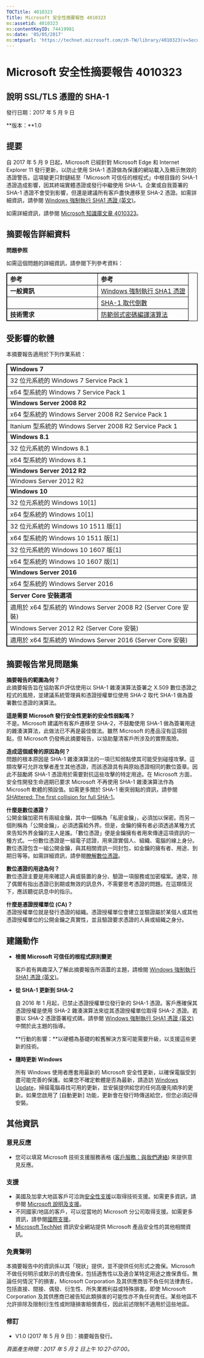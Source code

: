 ```yaml
---
TOCTitle: 4010323
Title: Microsoft 安全性摘要報告 4010323
ms:assetid: 4010323
ms:contentKeyID: 74419981
ms:date: '05/05/2017'
ms:mtpsurl: 'https://technet.microsoft.com/zh-TW/library/4010323(v=Security.10)'
---
```


Microsoft 安全性摘要報告 4010323
================================

說明 SSL/TLS 憑證的 SHA-1
-------------------------

發行日期：2017 年 5 月 9 日

**版本：**1.0

提要
----

<span id="sectionToggle0"></span>
自 2017 年 5 月 9 日起，Microsoft 已經針對 Microsoft Edge 和 Internet Explorer 11 發行更新，以防止使用 SHA-1 憑證做為保護的網站載入及顯示無效的憑證警告。這項變更只對鏈結至「Microsoft 可信任的根程式」中根目錄的 SHA-1 憑證造成影響，因其終端實體憑證或發行中繼使用 SHA-1。企業或自我簽署的 SHA-1 憑證不會受到影響，但還是建議所有客戶盡快遷移至 SHA-2 憑證。如需詳細資訊，請參閱 [Windows 強制執行 SHA1 憑證 (英文)](https://aka.ms/sha1)。

如需詳細資訊，請參閱 [Microsoft 知識庫文章 4010323](https://support.microsoft.com/zh-tw/kb/4010323)。

摘要報告詳細資料
----------------

<span id="sectionToggle1"></span>
**問題參照**

如需這個問題的詳細資訊，請參閱下列參考資料：

 
<p> </p>
<table style="border:1px solid black;">
<colgroup>
<col width="50%" />
<col width="50%" />
</colgroup>
<tbody>
<tr class="odd">
<td style="border:1px solid black;"><strong>参考</strong></td>
<td style="border:1px solid black;"><strong>参考</strong></td>
</tr>
<tr class="even">
<td style="border:1px solid black;"><strong>一般資訊</strong></td>
<td style="border:1px solid black;"><a href="https://aka.ms/sha1">Windows 強制執行 SHA1 憑證</a></td>
</tr>
<tr class="odd">
<td style="border:1px solid black;"><br />
</td>
<td style="border:1px solid black;"><a href="https://blogs.windows.com/msedgedev/2016/11/18/countdown-to-sha-1-deprecation/">SHA-1 取代倒數</a></td>
</tr>
<tr class="even">
<td style="border:1px solid black;"><strong>技術需求</strong></td>
<td style="border:1px solid black;"><a href="https://technet.microsoft.com/zh-tw/library/dn375961.aspx">防範弱式密碼編譯演算法</a></td>
</tr>
</tbody>
</table>
  
受影響的軟體  
------------
  
<span id="sectionToggle2"></span>
本摘要報告適用於下列作業系統：

 
<p> </p>
<table style="border:1px solid black;">
<colgroup>
<col width="100%" />
</colgroup>
<tbody>
<tr class="odd">
<td style="border:1px solid black;"><strong>Windows 7</strong></td>
</tr>
<tr class="even">
<td style="border:1px solid black;">32 位元系統的 Windows 7 Service Pack 1</td>
</tr>
<tr class="odd">
<td style="border:1px solid black;">x64 型系統的 Windows 7 Service Pack 1</td>
</tr>
<tr class="even">
<td style="border:1px solid black;"><strong>Windows Server 2008 R2</strong></td>
</tr>
<tr class="odd">
<td style="border:1px solid black;">x64 型系統的 Windows Server 2008 R2 Service Pack 1</td>
</tr>
<tr class="even">
<td style="border:1px solid black;">Itanium 型系統的 Windows Server 2008 R2 Service Pack 1</td>
</tr>
<tr class="odd">
<td style="border:1px solid black;"><strong>Windows 8.1</strong></td>
</tr>
<tr class="even">
<td style="border:1px solid black;">32 位元系統的 Windows 8.1</td>
</tr>
<tr class="odd">
<td style="border:1px solid black;">x64 型系統的 Windows 8.1</td>
</tr>
<tr class="even">
<td style="border:1px solid black;"><strong>Windows Server 2012 R2</strong></td>
</tr>
<tr class="odd">
<td style="border:1px solid black;">Windows Server 2012 R2</td>
</tr>
<tr class="even">
<td style="border:1px solid black;"><strong>Windows 10</strong></td>
</tr>
<tr class="odd">
<td style="border:1px solid black;">32 位元系統的 Windows 10[1]</td>
</tr>
<tr class="even">
<td style="border:1px solid black;">x64 型系統的 Windows 10[1]</td>
</tr>
<tr class="odd">
<td style="border:1px solid black;">32 位元系統的 Windows 10 1511 版[1]</td>
</tr>
<tr class="even">
<td style="border:1px solid black;">x64 型系統的 Windows 10 1511 版[1]</td>
</tr>
<tr class="odd">
<td style="border:1px solid black;">32 位元系統的 Windows 10 1607 版[1]</td>
</tr>
<tr class="even">
<td style="border:1px solid black;">x64 型系統的 Windows 10 1607 版[1]</td>
</tr>
<tr class="odd">
<td style="border:1px solid black;"><strong>Windows Server 2016</strong></td>
</tr>
<tr class="even">
<td style="border:1px solid black;">x64 型系統的 Windows Server 2016</td>
</tr>
<tr class="odd">
<td style="border:1px solid black;"><strong>Server Core 安裝選項</strong></td>
</tr>
<tr class="even">
<td style="border:1px solid black;">適用於 x64 型系統的 Windows Server 2008 R2 (Server Core 安裝)</td>
</tr>
<tr class="odd">
<td style="border:1px solid black;">Windows Server 2012 R2 (Server Core 安裝)</td>
</tr>
<tr class="even">
<td style="border:1px solid black;">適用於 x64 型系統的 Windows Server 2016 (Server Core 安裝)</td>
</tr>
</tbody>
</table>
  
摘要報告常見問題集  
------------------
  
<span id="sectionToggle3"></span>
**摘要報告的範圍為何？**  
此摘要報告旨在協助客戶評估使用以 SHA-1 雜湊演算法簽署之 X.509 數位憑證之程式的風險，並建議系統管理員和憑證授權單位使用 SHA-2 取代 SHA-1 做為簽署數位憑證的演算法。
  
**這是需要 Microsoft 發行安全性更新的安全性弱點嗎？**  
不是。Microsoft 建議所有客戶遷移至 SHA-2，不鼓勵使用 SHA-1 做為簽署用途的雜湊演算法，此做法已不再是最佳做法。雖然 Microsoft 的產品沒有這項弱點，但 Microsoft 仍發佈此摘要報告，以協助釐清客戶所涉及的實際風險。
  
**造成這個威脅的原因為何？**  
問題的根本原因是 SHA-1 雜湊演算法的一項已知弱點使其可能受到碰撞攻擊。這類攻擊可允許攻擊者產生其他憑證，而該憑證具有與原始憑證相同的數位簽章。因此不鼓勵將 SHA-1 憑證用於需要對抗這些攻擊的特定用途。在 Microsoft 方面，安全性開發生命週期已要求 Microsoft 不再使用 SHA-1 雜湊演算法作為 Microsoft 軟體的預設值。如需更多關於 SHA-1 衝突弱點的資訊，請參閱 [SHAttered: The first collision for full SHA-1](https://shattered.io/)。
  
**什麼是數位憑證？**  
公開金鑰加密共有兩組金鑰，其中一個稱為「私密金鑰」，必須加以保密。而另一個則稱為「公開金鑰」，必須透露給外界。但是，金鑰的擁有者必須透過某種方式來告知外界金鑰的主人是誰。「數位憑證」便是金鑰擁有者用來傳達這項資訊的一種方式。一份數位憑證是一組電子認證，用來證實個人、組織、電腦的線上身分。數位憑證包含一組公開金鑰，與其相關資訊一同封包，如金鑰的擁有者、用途、到期日等等。如需詳細資訊，請參閱[瞭解數位憑證](https://technet.microsoft.com/zh-tw/library/bb123848(v=exchg.65).aspx)。
  
**數位憑證的用途為何？**  
數位憑證主要是用來確認人員或裝置的身分、驗證一項服務或加密檔案。通常，除了偶爾有指出憑證已到期或無效的訊息外，不需要思考憑證的問題。在這類情況下，應該聽從訊息中的指示。
  
**什麼是憑證授權單位 (CA)？**  
憑證授權單位就是發行憑證的組織。憑證授權單位會建立並驗證屬於某個人或其他憑證授權單位的公開金鑰之真實性，並且驗證要求憑證的人員或組織之身分。
  
建議動作  
--------
  
<span id="sectionToggle4"></span>
-   **檢閱 Microsoft 可信任的根程式原則變更**
  
    客戶若有興趣深入了解此摘要報告所涵蓋的主題，請檢閱 [Windows 強制執行 SHA1 憑證 (英文)](https://aka.ms/sha1)。
  
-   **從 SHA-1 更新到 SHA-2**
  
    自 2016 年 1 月起，已禁止憑證授權單位發行新的 SHA-1 憑證。客戶應確保其憑證授權是使用 SHA-2 雜湊演算法來從其憑證授權單位取得 SHA-2 憑證。若要以 SHA-2 憑證簽署程式碼，請參閱 [Windows 強制執行 SHA1 憑證 (英文)](https://aka.ms/sha1) 中關於此主題的指導。
  
    **行動的影響：**以硬體為基礎的較舊解決方案可能需要升級，以支援這些更新的技術。
  
-   **隨時更新 Windows**
  
    所有 Windows 使用者應套用最新的 Microsoft 安全性更新，以確保電腦受到盡可能完善的保護。如果您不確定軟體是否為最新，請造訪 [Windows Update](https://windowsupdate.microsoft.com/)，掃描電腦尋找可用的更新，並安裝提供給您的任何高優先順序的更新。如果您啟用了 \[自動更新\] 功能，更新會在發行時傳送給您，但您必須記得安裝。
  
其他資訊  
--------
  
<span id="sectionToggle5"></span>
### 意見反應
  
-   您可以填寫 Microsoft 技術支援服務表格 ([客戶服務：與我們連絡](https://support.microsoft.com/zh-tw/kb/?scid=sw;en;1257&amp;showpage=1&amp;ws=technet&amp;sd=tech)) 來提供意見反應。
  
### 支援
  
-   美國及加拿大地區客戶可洽詢[安全性支援](https://go.microsoft.com/fwlink/?linkid=21131)以取得技術支援。如需更多資訊，請參閱 [Microsoft 說明及支援](https://support.microsoft.com/zh-tw/)。  
-   不同國家/地區的客戶，可以從當地的 Microsoft 分公司取得支援。如需更多資訊，請參閱[國際支援](https://go.microsoft.com/fwlink/?linkid=21155)。  
-   [Microsoft TechNet](https://go.microsoft.com/fwlink/?linkid=21132) 資訊安全網站提供 Microsoft 產品安全性的其他相關資訊。
  
### 免責聲明
  
本摘要報告中的資訊係以其「現狀」提供，並不提供任何形式之擔保。Microsoft 不做任何明示或默示的責任擔保，包括適售性以及適合某特定用途之擔保責任。無論任何情況下的損害，Microsoft Corporation 及其供應商皆不負任何法律責任，包括直接、間接、偶發、衍生性、所失業務利益或特殊損害。即使 Microsoft Corporation 及其供應商已被告知此類損害的可能性亦不負任何責任。某些地區不允許排除及限制衍生性或附隨損害賠償責任，因此前述限制不適用於這些地區。
  
### 修訂
  
-   V1.0 (2017 年 5 月 9 日)：摘要報告發行。
  
*頁面產生時間：2017 年 5 月 2 日上午 10:27-07:00。*